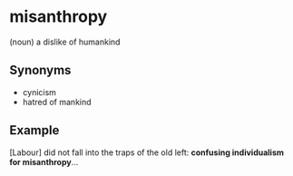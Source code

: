 # misanthropy

(noun) a dislike of humankind

## Synonyms

+ cynicism
+ hatred of mankind

## Example

[Labour] did not fall into the traps of the old left: **confusing individualism for misanthropy**...

